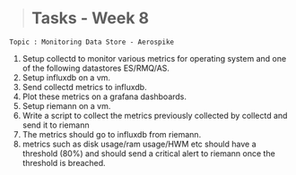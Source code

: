 ># Tasks - Week 8

```
Topic : Monitoring Data Store - Aerospike
```

1. Setup collectd to monitor various metrics for operating system and one of the following datastores ES/RMQ/AS.
2. Setup influxdb on a vm. 
3. Send collectd metrics to influxdb.
4. Plot these metrics on a grafana dashboards.
5. Setup riemann on a vm.
6. Write a script to collect the metrics previously collected by collectd and send it to riemann
7. The metrics should go to influxdb from riemann.
8. metrics such as disk usage/ram usage/HWM etc should have a threshold (80%) and should send a critical alert to riemann once the threshold is breached.

